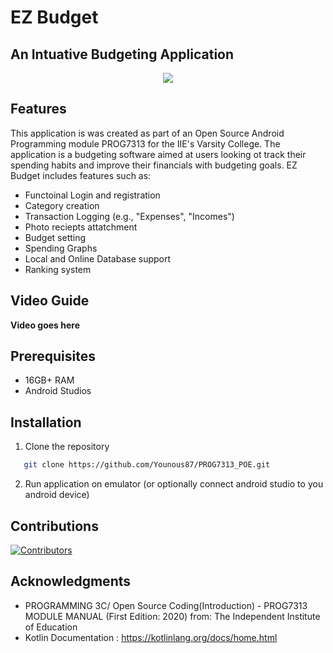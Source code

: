 # EZ Budget

## An Intuative Budgeting Application

<p align= "center">
<img src="https://github.com/user-attachments/assets/d9f71aa0-73a2-4920-a7c7-4a9a4bf357ec">
</p>

## Features

This application is was created as part of an Open Source Android Programming module PROG7313 for the IIE's Varsity College. The
application is a budgeting software aimed at users looking ot track their spending habits and improve their financials with
budgeting goals. EZ Budget includes features such as:

* Functoinal Login and registration
* Category creation
* Transaction Logging (e.g., "Expenses", "Incomes")
* Photo reciepts attatchment
* Budget setting
* Spending Graphs
* Local and Online Database support
* Ranking system

## Video Guide

**Video goes here**

## Prerequisites

* 16GB+ RAM
* Android Studios

## Installation
1. Clone the repository
```bash
   git clone https://github.com/Younous87/PROG7313_POE.git
```

2. Run application on emulator (or optionally connect android studio to you android device)

## Contributions

[![Contributors](https://contrib.rocks/image?repo=Younous87/PROG7313_POE)](https://github.com/Younous87/PROG7313_POE/graphs/contributors)

## Acknowledgments 

* PROGRAMMING 3C/ Open Source Coding(Introduction) - PROG7313 MODULE MANUAL (First Edition: 2020) from: The Independent Institute of Education 
* Kotlin Documentation : https://kotlinlang.org/docs/home.html 
